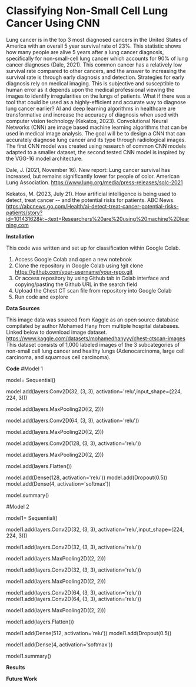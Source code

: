 # Classifying Non-Small Cell Lung Cancer Using CNN
Lung cancer is in the top 3 most diagnosed cancers in the United States of America with an overall 5 year survival rate of 23%. This statistic shows how many people are alive 5 years after a lung cancer diagnosis, specifically for non-small-cell lung cancer which accounts for 90% of lung cancer diagnoses (Dale, 2021). This common cancer has a relatively low survival rate compared to other cancers, and the answer to increasing the survival rate is through early diagnosis and detection. Strategies for early diagnosis rely on medical imaging. This is subjective and susceptible to human error as it depends upon the medical professional viewing the images to identify irregularities on the lungs of patients. What if there was a tool that could be used as a highly-efficient and accurate way to diagnose lung cancer earlier?
AI and deep learning algorithms in healthcare are transformative and increase the accuracy of diagnosis when used with computer vision technology (Kekatos, 2023). Convolutional Neural Networks (CNN) are image based machine learning algorithms that can be used in medical image analysis. The goal will be to design a CNN that can accurately diagnose lung cancer and its type through radiological images. The first CNN model was created using research of common CNN models adapted to a smaller dataset, the second tested CNN model is inspired by the VGG-16 model architecture.

Dale, J. (2021, November 16). New report: Lung cancer survival has increased, but remains significantly lower for people of color. American Lung Association. https://www.lung.org/media/press-releases/solc-2021

Kekatos, M. (2023, July 21). How artificial intelligence is being used to detect, treat cancer -- and the potential risks for patients. ABC News. https://abcnews.go.com/Health/ai-detect-treat-cancer-potential-risks-patients/story?id=101431628#:~:text=Researchers%20are%20using%20machine%2Dlearning,com


**Installation**

This code was written and set up for classification within Google Colab.
1) Access Google Colab and open a new notebook
2) Clone the repository in Google Colab using
!git clone https://github.com/your-username/your-repo.git
3) Or access repository by using Github tab in Colab interface and copying/pasting the Github URL in the search field
4) Upload the Chest CT scan file from repository into Google Colab
5) Run code and explore

**Data Sources**

This image data was sourced from Kaggle as an open source database compilated by author Mohamed Hany from multiple hospital databases. Linked below to download image dataset.
https://www.kaggle.com/datasets/mohamedhanyyy/chest-ctscan-images
This dataset consists of 1,000 labeled images of the 3 subcategories of non-small cell lung cancer and healthy lungs (Adenocarcinoma, large cell carcinoma,  and squamous cell carcinoma).

**Code**
#Model 1

model= Sequential()

model.add(layers.Conv2D(32, (3, 3), activation='relu',input_shape=(224, 224, 3)))

model.add(layers.MaxPooling2D((2, 2)))

model.add(layers.Conv2D(64, (3, 3), activation='relu'))

model.add(layers.MaxPooling2D((2, 2)))

model.add(layers.Conv2D(128, (3, 3), activation='relu'))

model.add(layers.MaxPooling2D((2, 2)))

model.add(layers.Flatten())

model.add(Dense(128, activation='relu'))
model.add(Dropout(0.5))
model.add(Dense(4, activation='softmax'))

model.summary()

#Model 2

model1= Sequential()

model1.add(layers.Conv2D(32, (3, 3), activation='relu',input_shape=(224, 224, 3)))

model1.add(layers.Conv2D(32, (3, 3), activation='relu'))

model1.add(layers.MaxPooling2D((2, 2)))


model1.add(layers.Conv2D(32, (3, 3), activation='relu'))

model1.add(layers.MaxPooling2D((2, 2)))


model1.add(layers.Conv2D(64, (3, 3), activation='relu'))
model1.add(layers.Conv2D(64, (3, 3), activation='relu'))

model1.add(layers.MaxPooling2D((2, 2)))


model1.add(layers.Flatten())

model1.add(Dense(512, activation='relu'))
model1.add(Dropout(0.5))

model1.add(Dense(4, activation='softmax'))

model1.summary()

**Results**

**Future Work**
